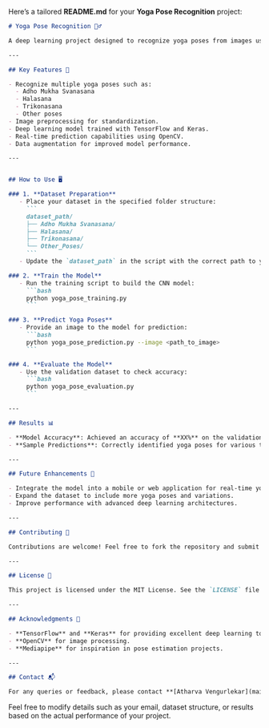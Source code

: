 Here’s a tailored **README.md** for your **Yoga Pose Recognition** project:

```markdown
# Yoga Pose Recognition 🧘‍♂️

A deep learning project designed to recognize yoga poses from images using a Convolutional Neural Network (CNN). This system provides accurate classification of yoga poses, helping users identify and analyze postures effectively.

---

## Key Features 🚀

- Recognize multiple yoga poses such as:
  - Adho Mukha Svanasana
  - Halasana
  - Trikonasana
  - Other poses
- Image preprocessing for standardization.
- Deep learning model trained with TensorFlow and Keras.
- Real-time prediction capabilities using OpenCV.
- Data augmentation for improved model performance.

---


## How to Use 🖥️

### 1. **Dataset Preparation**
   - Place your dataset in the specified folder structure:  
     ```
     dataset_path/
     ├── Adho Mukha Svanasana/
     ├── Halasana/
     ├── Trikonasana/
     └── Other_Poses/
     ```
   - Update the `dataset_path` in the script with the correct path to your dataset.

### 2. **Train the Model**
   - Run the training script to build the CNN model:
     ```bash
     python yoga_pose_training.py
     ```

### 3. **Predict Yoga Poses**
   - Provide an image to the model for prediction:
     ```bash
     python yoga_pose_prediction.py --image <path_to_image>
     ```

### 4. **Evaluate the Model**
   - Use the validation dataset to check accuracy:
     ```bash
     python yoga_pose_evaluation.py
     ```

---

## Results 📊

- **Model Accuracy**: Achieved an accuracy of **XX%** on the validation dataset.
- **Sample Predictions**: Correctly identified yoga poses for various test images.

---

## Future Enhancements 🔮

- Integrate the model into a mobile or web application for real-time yoga pose recognition.
- Expand the dataset to include more yoga poses and variations.
- Improve performance with advanced deep learning architectures.

---

## Contributing 🤝

Contributions are welcome! Feel free to fork the repository and submit a pull request for any feature improvements or bug fixes.

---

## License 📜

This project is licensed under the MIT License. See the `LICENSE` file for more details.

---

## Acknowledgments 🙏

- **TensorFlow** and **Keras** for providing excellent deep learning tools.
- **OpenCV** for image processing.
- **Mediapipe** for inspiration in pose estimation projects.

---

## Contact 📬

For any queries or feedback, please contact **[Atharva Vengurlekar](mailto:your_email@example.com)**.
```

Feel free to modify details such as your email, dataset structure, or results based on the actual performance of your project.
